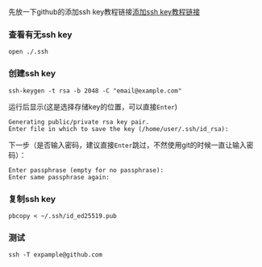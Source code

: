 

先放一下github的添加ssh key教程链接[添加ssh key教程链接](https://docs.github.com/en/authentication/connecting-to-github-with-ssh)

### 查看有无ssh key

```shell
open ./.ssh
```



### 创建ssh key

```shell
ssh-keygen -t rsa -b 2048 -C "email@example.com"
```

运行后显示(这是选择存储key的位置，可以直接`Enter`)

```shell
Generating public/private rsa key pair.
Enter file in which to save the key (/home/user/.ssh/id_rsa):
```

下一步（是否输入密码，建议直接`Enter`跳过，不然使用git的时候一直让输入密码）：

```shell
Enter passphrase (empty for no passphrase):
Enter same passphrase again:
```

### 复制ssh key

```shell
pbcopy < ~/.ssh/id_ed25519.pub
```

### 测试

```shell
ssh -T expample@github.com
```

